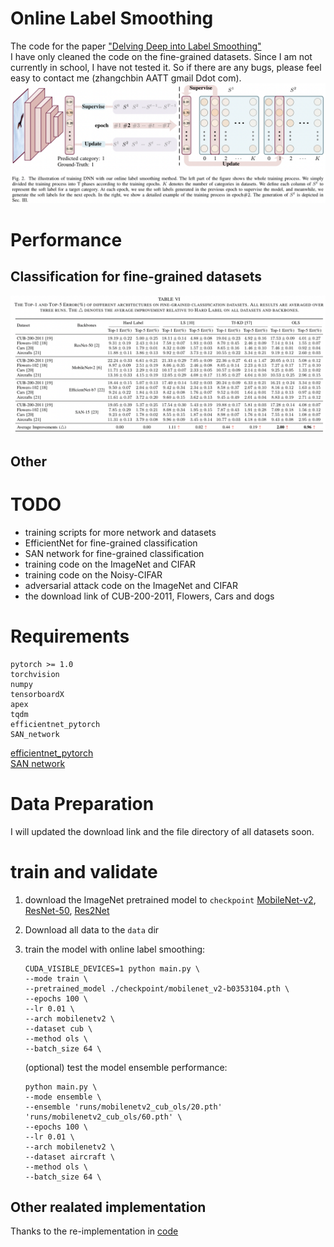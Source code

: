 # Online Label Smoothing
The code for the paper ["Delving Deep into Label Smoothing"](https://arxiv.org/pdf/2011.12562.pdf)  
I have only cleaned the code on the fine-grained datasets.
Since I am not currently in school, I have not tested it.
So if there are any bugs, please feel easy to contact me (zhangchbin AATT gmail Ddot com).
![avatar](imgs/pipeline.png)

# Performance
## Classification for fine-grained datasets
![avatar](imgs/fine-cls.png)

## Other


# TODO
- training scripts for more network and datasets
- EfficientNet for fine-grained classification
- SAN network for fine-grained classification
- training code on the ImageNet and CIFAR
- training code on the Noisy-CIFAR
- adversarial attack code on the ImageNet and CIFAR
- the download link of CUB-200-2011, Flowers, Cars and dogs

# Requirements
```
pytorch >= 1.0
torchvision
numpy
tensorboardX
apex
tqdm
efficientnet_pytorch
SAN_network
```
[efficientnet_pytorch](https://github.com/lukemelas/EfficientNet-PyTorch)  
[SAN network](https://github.com/hszhao/SAN)

# Data Preparation
I will updated the download link and the file directory of all datasets soon.

# train and validate
1. download the ImageNet pretrained model to ```checkpoint```
   [MobileNet-v2](https://download.pytorch.org/models/mobilenet_v2-b0353104.pth), [ResNet-50](https://download.pytorch.org/models/resnet50-19c8e357.pth), [Res2Net](https://shanghuagao.oss-cn-beijing.aliyuncs.com/res2net/res2net50_26w_8s-2c7c9f12.pth)
2. Download all data to the ```data``` dir
3. train the model with online label smoothing:  
    ```
    CUDA_VISIBLE_DEVICES=1 python main.py \
	--mode train \
	--pretrained_model ./checkpoint/mobilenet_v2-b0353104.pth \
	--epochs 100 \
	--lr 0.01 \
	--arch mobilenetv2 \
	--dataset cub \
	--method ols \
	--batch_size 64 \
    ```
  
    (optional) test the model ensemble performance:
    ```
    python main.py \
	--mode ensemble \
	--ensemble 'runs/mobilenetv2_cub_ols/20.pth' 'runs/mobilenetv2_cub_ols/60.pth' \
	--epochs 100 \
	--lr 0.01 \
	--arch mobilenetv2 \
	--dataset aircraft \
	--method ols \
	--batch_size 64 \
    ```

## Other realated implementation
Thanks to the re-implementation in [code](https://github.com/Kurumi233/OnlineLabelSmoothing)
